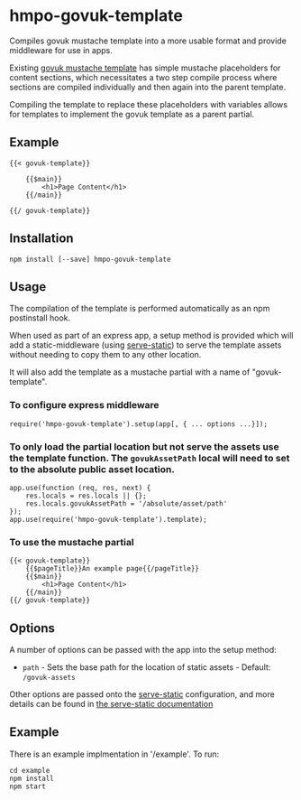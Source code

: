 # hmpo-govuk-template

Compiles govuk mustache template into a more usable format and provide middleware for use in apps.

Existing [govuk mustache template](https://www.npmjs.com/package/govuk_template_mustache) has simple mustache placeholders for content sections, which necessitates a two step compile process where sections are compiled individually and then again into the parent template.

Compiling the template to replace these placeholders with variables allows for templates to implement the govuk template as a parent partial.

## Example

```
{{< govuk-template}}

    {{$main}}
        <h1>Page Content</h1>
    {{/main}}

{{/ govuk-template}}
```

## Installation

```
npm install [--save] hmpo-govuk-template
```

## Usage

The compilation of the template is performed automatically as an npm postinstall hook.

When used as part of an express app, a setup method is provided which will add a static-middleware (using [serve-static](https://www.npmjs.com/package/serve-static)) to serve the template assets without needing to copy them to any other location.

It will also add the template as a mustache partial with a name of "govuk-template".

### To configure express middleware
```
require('hmpo-govuk-template').setup(app[, { ... options ...}]);
```

### To only load the partial location but not serve the assets use the template function. The `govukAssetPath` local will need to set to the absolute public asset location.
```
app.use(function (req, res, next) {
    res.locals = res.locals || {};
    res.locals.govukAssetPath = '/absolute/asset/path'
});
app.use(require('hmpo-govuk-template').template);
```

### To use the mustache partial
```
{{< govuk-template}}
    {{$pageTitle}}An example page{{/pageTitle}}
    {{$main}}
        <h1>Page Content</h1>
    {{/main}}
{{/ govuk-template}}
```

## Options

A number of options can be passed with the app into the setup method:

* `path` - Sets the base path for the location of static assets - Default: `/govuk-assets`

Other options are passed onto the [serve-static](https://www.npmjs.com/package/serve-static) configuration, and more details can be found in [the serve-static documentation](https://www.npmjs.com/package/serve-static)

## Example

There is an example implmentation in '/example'. To run:

```
cd example
npm install
npm start
```